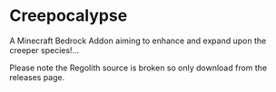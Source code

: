 # Creepocalypse

A Minecraft Bedrock Addon aiming to enhance and expand upon the creeper species!...

Please note the Regolith source is broken so only download from the releases page.
